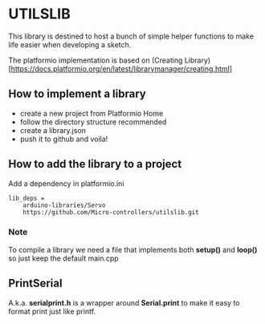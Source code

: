 # UTILSLIB

This library is destined to host a bunch of simple helper functions
to make life easier when developing a sketch.

The platformio implementation is based on (Creating Library)[https://docs.platformio.org/en/latest/librarymanager/creating.html]

## How to implement a library

* create a new project from Platformio Home
* follow the directory structure  recommended
* create a library.json
* push it to github and voila!

## How to add the library to a project
Add a dependency in platformio.ini

```
lib_deps =
    arduino-libraries/Servo
    https://github.com/Micro-controllers/utilslib.git
```

### Note
To compile a library we need a file that implements both **setup()** and **loop()** so just keep the default main.cpp

## PrintSerial

A.k.a. **serialprint.h** is a wrapper around **Serial.print** to make it easy to format print just like printf. 